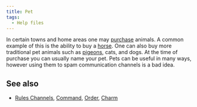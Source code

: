 ```yaml
---
title: Pet
tags:
  - Help files
---
```

In certain towns and home areas one may [purchase](buy "wikilink")
animals. A common example of this is the ability to buy a
[horse](horse "wikilink"). One can also buy more traditional pet animals
such as [pigeons](pigeon "wikilink"), cats, and dogs. At the time of
purchase you can usually name your pet. Pets can be useful in many ways,
however using them to spam communication channels is a bad idea.

## See also

- [Rules Channels](Rules_Channels "wikilink"),
  [Command](Command "wikilink"), [Order](Order "wikilink"),
  [Charm](Charm "wikilink")

